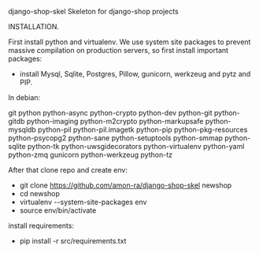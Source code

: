 django-shop-skel
Skeleton for django-shop projects


INSTALLATION.

First install python and virtualenv. We use system site packages to prevent massive compilation on production servers, so first install important packages:

- install Mysql, Sqlite, Postgres, Pillow, gunicorn, werkzeug and pytz and PIP.

In debian:

git
python
python-async
python-crypto
python-dev
python-git
python-gitdb
python-imaging
python-m2crypto
python-markupsafe
python-mysqldb
python-pil
python-pil.imagetk
python-pip
python-pkg-resources
python-psycopg2
python-sane
python-setuptools
python-smmap
python-sqlite
python-tk
python-uwsgidecorators
python-virtualenv
python-yaml
python-zmq
gunicorn
python-werkzeug
python-tz

After that clone repo and create env:

- git clone https://github.com/amon-ra/django-shop-skel newshop
- cd newshop
- virtualenv --system-site-packages env
- source env/bin/activate

install requirements:
- pip install -r src/requirements.txt



